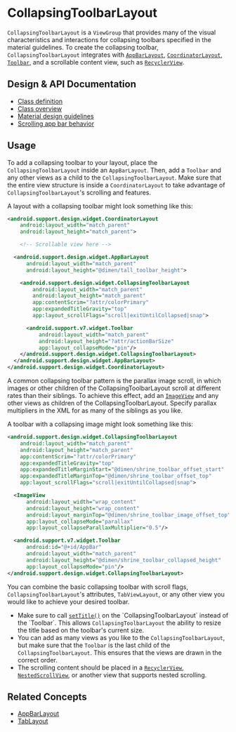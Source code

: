 <!--docs:
title: "Collapsing Toolbars"
layout: detail
section: components
excerpt: "CollapsingToolbarLayout provides an implementation for a collapsing toolbar.
path: /catalog/collapsing-toolbars/
-->

# CollapsingToolbarLayout

`CollapsingToolbarLayout` is a `ViewGroup` that provides many of the visual
characteristics and interactions for collapsing toolbars specified in the
material guidelines. To create the collapsing toolbar, `CollapsingToolbarLayout`
integrates with
[`AppBarLayout`](https://developer.android.com/reference/android/support/design/widget/AppBarLayout.html),
[`CoordinatorLayout`](https://developer.android.com/reference/android/support/design/widget/CoordinatorLayout.html),
[`Toolbar`](https://developer.android.com/reference/android/support/v7/widget/Toolbar.html),
and a scrollable content view, such as
[`RecyclerView`](https://developer.android.com/reference/android/support/v7/widget/RecyclerView.html).

## Design & API Documentation

*   [Class
    definition](https://github.com/material-components/material-components-android/tree/master/lib/src/android/support/design/widget/CollapsingToolbarLayout.java)
    <!--{: .icon-list-item.icon-list-item }-->
*   [Class
    overview](https://developer.android.com/reference/android/support/design/widget/CollapsingToolbarLayout.html)
    <!--{: .icon-list-item.icon-list-item }-->
*   [Material design
    guidelines](https://material.io/guidelines/layout/structure.html#structure-ui-regions)
    <!--{: .icon-list-item.icon-list-item }-->
*   [Scrolling app bar
    behavior](https://material.io/guidelines/patterns/scrolling-techniques.html#scrolling-techniques-behavior)
    <!--{: .icon-list-item.icon-list-item }--> <!--{: .icon-list }-->

## Usage

To add a collapsing toolbar to your layout, place the `CollapsingToolbarLayout`
inside an `AppBarLayout`. Then, add a `Toolbar` and any other views as a child
to the `CollapsingToolbarLayout`. Make sure that the entire view structure is
inside a `CoordinatorLayout` to take advantage of `CollapsingToolbarLayout`'s
scrolling and features.

A layout with a collapsing toolbar might look something like this:

```xml
<android.support.design.widget.CoordinatorLayout
    android:layout_width="match_parent"
    android:layout_height="match_parent">

    <!-- Scrollable view here -->

  <android.support.design.widget.AppBarLayout
      android:layout_width="match_parent"
      android:layout_height="@dimen/tall_toolbar_height">

    <android.support.design.widget.CollapsingToolbarLayout
        android:layout_width="match_parent"
        android:layout_height="match_parent"
        app:contentScrim="?attr/colorPrimary"
        app:expandedTitleGravity="top"
        app:layout_scrollFlags="scroll|exitUntilCollapsed|snap">

      <android.support.v7.widget.Toolbar
          android:layout_width="match_parent"
          android:layout_height="?attr/actionBarSize"
          app:layout_collapseMode="pin"/>
    </android.support.design.widget.CollapsingToolbarLayout>
  </android.support.design.widget.AppBarLayout>
</android.support.design.widget.CoordinatorLayout>
```

A common collapsing toolbar pattern is the parallax image scroll, in which
images or other children of the CollapsingToolbarLayout scroll at different
rates than their siblings. To achieve this effect, add an
[`ImageView`](https://developer.android.com/reference/android/widget/ImageView.html)
and any other views as children of the CollapsingToolbarLayout. Specify parallax
multipliers in the XML for as many of the siblings as you like.

A toolbar with a collapsing image might look something like this:

```xml
<android.support.design.widget.CollapsingToolbarLayout
    android:layout_width="match_parent"
    android:layout_height="match_parent"
    app:contentScrim="?attr/colorPrimary"
    app:expandedTitleGravity="top"
    app:expandedTitleMarginStart="@dimen/shrine_toolbar_offset_start"
    app:expandedTitleMarginTop="@dimen/shrine_toolbar_offset_top"
    app:layout_scrollFlags="scroll|exitUntilCollapsed|snap">

  <ImageView
      android:layout_width="wrap_content"
      android:layout_height="wrap_content"
      android:layout_marginTop="@dimen/shrine_toolbar_image_offset_top"
      app:layout_collapseMode="parallax"
      app:layout_collapseParallaxMultiplier="0.5"/>

  <android.support.v7.widget.Toolbar
      android:id="@+id/AppBar"
      android:layout_width="match_parent"
      android:layout_height="@dimen/shrine_toolbar_collapsed_height"
      app:layout_collapseMode="pin"/>
</android.support.design.widget.CollapsingToolbarLayout>
```

You can combine the basic collapsing toolbar with scroll flags,
`CollapsingToolbarLayout`'s attributes, `TabViewLayout`, or any other view you
would like to achieve your desired toolbar.

*   Make sure to call
    [`setTitle()`](https://developer.android.com/reference/android/support/design/widget/CollapsingToolbarLayout.html#setTitle\(java.lang.CharSequence\))
    on the `CollapsingToolbarLayout` instead of the `Toolbar`. This allows
    `CollapsingToolbarLayout` the ability to resize the title based on the
    toolbar's current size.
*   You can add as many views as you like to the `CollapsingToolbarLayout`, but
    make sure that the `Toolbar` is the last child of the
    `CollapsingToolbarLayout`. This ensures that the views are drawn in the
    correct order.
*   The scrolling content should be placed in a
    [`RecyclerView`](https://developer.android.com/reference/android/support/v7/widget/RecyclerView.html),
    [`NestedScrollView`](https://developer.android.com/reference/android/support/v4/widget/NestedScrollView.html),
    or another view that supports nested scrolling.

## Related Concepts

*   [AppBarLayout](https://developer.android.com/reference/android/support/design/widget/AppBarLayout.html)
*   [TabLayout](https://developer.android.com/reference/android/support/design/widget/TabLayout.html)
